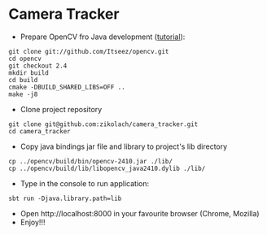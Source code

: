 # Camera Tracker

* Prepare OpenCV fro Java development ([tutorial](http://docs.opencv.org/doc/tutorials/introduction/desktop_java/java_dev_intro.html#java-dev-intro)):
```
git clone git://github.com/Itseez/opencv.git
cd opencv
git checkout 2.4
mkdir build
cd build
cmake -DBUILD_SHARED_LIBS=OFF ..
make -j8
```
* Clone project repository
```
git clone git@github.com:zikolach/camera_tracker.git
cd camera_tracker
```
* Copy java bindings jar file and library to project's lib directory
```
cp ../opencv/build/bin/opencv-2410.jar ./lib/
cp ../opencv/build/lib/libopencv_java2410.dylib ./lib/
```
* Type in the console to run application:
```
sbt run -Djava.library.path=lib
```
* Open http://localhost:8000 in your favourite browser (Chrome, Mozilla)
* Enjoy!!!
